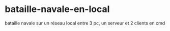 # bataille-navale-en-local
bataille navale sur un réseau local entre 3 pc, un serveur et 2 clients en cmd
